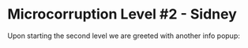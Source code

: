 # Microcorruption Level #2 - Sidney
Upon starting the second level we are greeted with another info popup:
